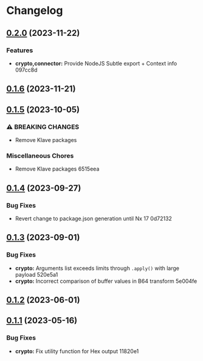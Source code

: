 # Changelog
## [0.2.0](///compare/crypto@0.1.6...crypto@0.2.0) (2023-11-22)


### Features

* **crypto,connector:** Provide NodeJS Subtle export + Context info 097cc8d

## [0.1.6](///compare/crypto@0.1.5...crypto@0.1.6) (2023-11-21)

## [0.1.5](///compare/crypto@0.1.4...crypto@0.1.5) (2023-10-05)


### ⚠ BREAKING CHANGES

* Remove Klave packages

### Miscellaneous Chores

* Remove Klave packages 6515eea

## [0.1.4](///compare/crypto@0.1.3...crypto@0.1.4) (2023-09-27)


### Bug Fixes

* Revert change to package.json generation until Nx 17 0d72132

## [0.1.3](///compare/crypto@0.1.2...crypto@0.1.3) (2023-09-01)


### Bug Fixes

* **crypto:** Arguments list exceeds limits through `.apply()` with large payload 520e5a1
* **crypto:** Incorrect comparison of buffer values in B64 transform 5e004fe

## [0.1.2](///compare/crypto@0.1.1...crypto@0.1.2) (2023-06-01)

## [0.1.1](///compare/crypto@0.1.0...crypto@0.1.1) (2023-05-16)


### Bug Fixes

* **crypto:** Fix utility function for Hex output 11820e1
